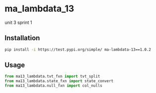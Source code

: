 # ma_lambdata_13
unit 3 sprint 1

## Installation

```sh
pip install -i https://test.pypi.org/simple/ ma-lambdata-13==1.0.2
```



## Usage

```py
from ma13_lambdata.tvt_fxn import tvt_split
from ma13_lambdata.state_fxn import state_convert
from ma13_lambdata.null_fxn import col_nulls
```
